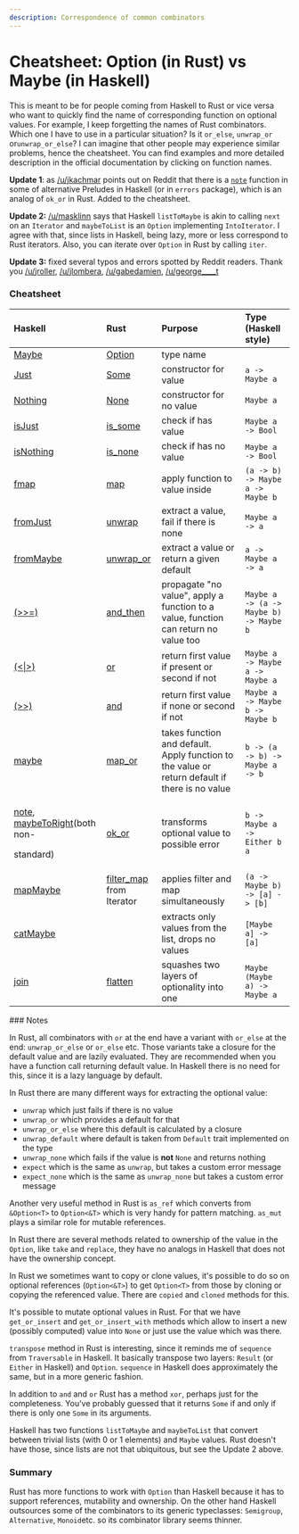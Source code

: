 ```yaml
---
description: Correspondence of common combinators
---
```


# Cheatsheet: Option \(in Rust\) vs Maybe \(in Haskell\)

This is meant to be for people coming from Haskell to Rust or vice versa who want to quickly find the name of corresponding function on optional values. For example, I keep forgetting the names of Rust combinators. Which one I have to use in a particular situation? Is it `or_else`, `unwrap_or` or`unwrap_or_else`? I can imagine that other people may experience similar problems, hence the cheatsheet. You can find examples and more detailed description in the official documentation by clicking on function names.

**Update 1**: as [/u/jkachmar](https://www.reddit.com/user/jkachmar) points out on Reddit that there is a [`note`](https://hackage.haskell.org/package/errors-2.3.0/docs/Control-Error-Util.html#v:note) function in some of alternative Preludes in Haskell \(or in `errors` package\), which is an analog of `ok_or` in Rust. Added to the cheatsheet.

**Update 2:** [/u/masklinn](https://www.reddit.com/user/masklinn) says that Haskell `listToMaybe` is akin to calling `next` on an `Iterator` and `maybeToList` is an `Option` implementing `IntoIterator`. I agree with that, since lists in Haskell, being lazy, more or less correspond to Rust iterators. Also, you can iterate over `Option` in Rust by calling `iter`.

**Update 3:** fixed several typos and errors spotted by Reddit readers. Thank you [/u/jroller](https://www.reddit.com/user/jroller/), [/u/jlombera](https://www.reddit.com/user/jlombera/), [/u/gabedamien](https://www.reddit.com/user/gabedamien/), [/u/george\_\_\_\_t](https://www.reddit.com/user/george_____t/)

### Cheatsheet

<table>
  <thead>
    <tr>
      <th style="text-align:left">Haskell</th>
      <th style="text-align:left">Rust</th>
      <th style="text-align:left">Purpose</th>
      <th style="text-align:left">Type (Haskell style)</th>
    </tr>
  </thead>
  <tbody>
    <tr>
      <td style="text-align:left"><a href="http://hackage.haskell.org/package/base-4.12.0.0/docs/Data-Maybe.html#t:Maybe">Maybe</a>
      </td>
      <td style="text-align:left"><a href="https://doc.rust-lang.org/std/option/enum.Option.html">Option</a>
      </td>
      <td style="text-align:left">type name</td>
      <td style="text-align:left"></td>
    </tr>
    <tr>
      <td style="text-align:left"><a href="http://hackage.haskell.org/package/base-4.12.0.0/docs/Data-Maybe.html#v:Just">Just</a>
      </td>
      <td style="text-align:left"><a href="https://doc.rust-lang.org/std/option/enum.Option.html#variant.Some">Some</a>
      </td>
      <td style="text-align:left">constructor for value</td>
      <td style="text-align:left"><code>a -&gt; Maybe a</code>
      </td>
    </tr>
    <tr>
      <td style="text-align:left"><a href="http://hackage.haskell.org/package/base-4.12.0.0/docs/Data-Maybe.html#v:Nothing">Nothing</a>
      </td>
      <td style="text-align:left"><a href="https://doc.rust-lang.org/std/option/enum.Option.html#variant.None">None</a>
      </td>
      <td style="text-align:left">constructor for no value</td>
      <td style="text-align:left"><code>Maybe a</code>
      </td>
    </tr>
    <tr>
      <td style="text-align:left"><a href="http://hackage.haskell.org/package/base-4.12.0.0/docs/Data-Maybe.html#v:isJust">isJust</a>
      </td>
      <td style="text-align:left"><a href="https://doc.rust-lang.org/std/option/enum.Option.html#method.is_some">is_some</a>
      </td>
      <td style="text-align:left">check if has value</td>
      <td style="text-align:left"><code>Maybe a -&gt; Bool</code>
      </td>
    </tr>
    <tr>
      <td style="text-align:left"><a href="http://hackage.haskell.org/package/base-4.12.0.0/docs/Data-Maybe.html#v:isNothing">isNothing</a>
      </td>
      <td style="text-align:left"><a href="https://doc.rust-lang.org/std/option/enum.Option.html#method.is_none">is_none</a>
      </td>
      <td style="text-align:left">check if has no value</td>
      <td style="text-align:left"><code>Maybe a -&gt; Bool</code>
      </td>
    </tr>
    <tr>
      <td style="text-align:left"><a href="https://hackage.haskell.org/package/base-4.12.0.0/docs/Data-Functor.html#v:fmap">fmap</a>
      </td>
      <td style="text-align:left"><a href="https://doc.rust-lang.org/std/option/enum.Option.html#method.map">map</a>
      </td>
      <td style="text-align:left">apply function to value inside</td>
      <td style="text-align:left"><code>(a -&gt; b) -&gt; Maybe a -&gt; Maybe b</code>
      </td>
    </tr>
    <tr>
      <td style="text-align:left"><a href="http://hackage.haskell.org/package/base-4.12.0.0/docs/Data-Maybe.html#v:fromJust">fromJust</a>
      </td>
      <td style="text-align:left"><a href="https://doc.rust-lang.org/std/option/enum.Option.html#method.unwrap">unwrap</a>
      </td>
      <td style="text-align:left">extract a value, fail if there is none</td>
      <td style="text-align:left"><code>Maybe a -&gt; a</code>
      </td>
    </tr>
    <tr>
      <td style="text-align:left"><a href="http://hackage.haskell.org/package/base-4.12.0.0/docs/Data-Maybe.html#v:fromMaybe">fromMaybe</a>
      </td>
      <td style="text-align:left"><a href="https://doc.rust-lang.org/std/option/enum.Option.html#method.unwrap_or">unwrap_or</a>
      </td>
      <td style="text-align:left">extract a value or return a given default</td>
      <td style="text-align:left"><code>a -&gt; Maybe a -&gt; a</code>
      </td>
    </tr>
    <tr>
      <td style="text-align:left"><a href="https://hackage.haskell.org/package/base-4.12.0.0/docs/Control-Monad.html#v:-62--62--61-">(&gt;&gt;=)</a>
      </td>
      <td style="text-align:left"><a href="https://doc.rust-lang.org/std/option/enum.Option.html#method.and_then">and_then</a>
      </td>
      <td style="text-align:left">propagate &quot;no value&quot;, apply a function to a value, function
        can return no value too</td>
      <td style="text-align:left"><code>Maybe a -&gt; (a -&gt; Maybe b) -&gt; Maybe b</code>
      </td>
    </tr>
    <tr>
      <td style="text-align:left"><a href="https://hackage.haskell.org/package/base-4.12.0.0/docs/Control-Applicative.html#v:-60--124--62-">(&lt;|&gt;)</a>
      </td>
      <td style="text-align:left"><a href="https://doc.rust-lang.org/std/option/enum.Option.html#method.or">or</a>
      </td>
      <td style="text-align:left">return first value if present or<b> </b>second if not</td>
      <td style="text-align:left"><code>Maybe a -&gt; Maybe a -&gt; Maybe a</code>
      </td>
    </tr>
    <tr>
      <td style="text-align:left"><a href="https://hackage.haskell.org/package/base-4.12.0.0/docs/Control-Monad.html#v:-62--62-">(&gt;&gt;)</a>
      </td>
      <td style="text-align:left"><a href="https://doc.rust-lang.org/std/option/enum.Option.html#method.and">and</a>
      </td>
      <td style="text-align:left">return first value if none or second if not</td>
      <td style="text-align:left"><code>Maybe a -&gt; Maybe b -&gt; Maybe b</code>
      </td>
    </tr>
    <tr>
      <td style="text-align:left"><a href="http://hackage.haskell.org/package/base-4.12.0.0/docs/Data-Maybe.html#v:maybe">maybe</a>
      </td>
      <td style="text-align:left"><a href="https://doc.rust-lang.org/std/option/enum.Option.html#method.map_or">map_or</a>
      </td>
      <td style="text-align:left">takes function and default. Apply function to the value or return default
        if there is no value</td>
      <td style="text-align:left"><code>b -&gt; (a -&gt; b) -&gt; Maybe a -&gt; b</code>
      </td>
    </tr>
    <tr>
      <td style="text-align:left">
        <p><a href="https://hackage.haskell.org/package/errors-2.3.0/docs/Control-Error-Util.html#v:note">note</a>,
          <a
          href="https://hackage.haskell.org/package/either-5.0.1.1/docs/Data-Either-Combinators.html#v:maybeToRight">maybeToRight</a>(both non-</p>
        <p>standard)</p>
      </td>
      <td style="text-align:left"><a href="https://doc.rust-lang.org/std/option/enum.Option.html#method.ok_or">ok_or</a>
      </td>
      <td style="text-align:left">transforms optional value to possible error</td>
      <td style="text-align:left"><code>b -&gt; Maybe a -&gt; Either b a</code>
      </td>
    </tr>
    <tr>
      <td style="text-align:left"><a href="http://hackage.haskell.org/package/base-4.12.0.0/docs/Data-Maybe.html#v:mapMaybe">mapMaybe</a>
      </td>
      <td style="text-align:left"><a href="https://doc.rust-lang.org/std/iter/trait.Iterator.html#method.filter_map">filter_map</a> from
        Iterator</td>
      <td style="text-align:left">applies filter and map simultaneously</td>
      <td style="text-align:left"><code>(a -&gt; Maybe b) -&gt; [a] -&gt; [b]</code>
      </td>
    </tr>
    <tr>
      <td style="text-align:left"><a href="http://hackage.haskell.org/package/base-4.12.0.0/docs/Data-Maybe.html#v:catMaybe">catMaybe</a>
      </td>
      <td style="text-align:left"></td>
      <td style="text-align:left">extracts only values from the list, drops no values</td>
      <td style="text-align:left"><code>[Maybe a] -&gt; [a]</code>
      </td>
    </tr>
    <tr>
      <td style="text-align:left"><a href="https://hackage.haskell.org/package/base-4.12.0.0/docs/Control-Monad.html#v:join">join</a>
      </td>
      <td style="text-align:left"><a href="https://doc.rust-lang.org/std/option/enum.Option.html#method.flatten">flatten</a>
      </td>
      <td style="text-align:left">squashes two layers of optionality into one</td>
      <td style="text-align:left"><code>Maybe (Maybe a) -&gt; Maybe a</code>
      </td>
    </tr>
  </tbody>
</table>### Notes

In Rust, all combinators with `or` at the end have a variant with `or_else` at the end: `unwrap_or_else` or `or_else` etc. Those variants take a closure for the default value and are lazily evaluated. They are recommended when you have a function call returning default value. In Haskell there is no need for this, since it is a lazy language by default.

In Rust there are many different ways for extracting the optional value:  

* `unwrap` which just fails if there is no value
* `unwrap_or` which provides a default for that
* `unwrap_or_else` where this default is calculated by a closure
* `unwrap_default` where default is taken from `Default` trait implemented on the type
* `unwrap_none` which fails if the value is **not** `None` and returns nothing
* `expect` which is the same as `unwrap`, but takes a custom error message
* `expect_none` which is the same as `unwrap_none` but takes a custom error message

Another very useful method in Rust is `as_ref` which converts from `&Option<T>` to `Option<&T>` which is very handy for pattern matching. `as_mut` plays a similar role for mutable references.

In Rust there are several methods related to ownership of the value in the `Option`, like `take` and `replace`, they have no analogs in Haskell that does not have the ownership concept.

In Rust we sometimes want to copy or clone values, it's possible to do so on optional references \(`Option<&T>`\) to get `Option<T>` from those by cloning or copying the referenced value. There are `copied` and `cloned` methods for this.

It's possible to mutate optional values in Rust. For that we have `get_or_insert` and `get_or_insert_with` methods which allow to insert a new \(possibly computed\) value into `None` or just use the value which was there.

`transpose` method in Rust is interesting, since it reminds me of `sequence` from `Traversable` in Haskell. It basically transpose two layers: `Result` \(or `Either` in Haskell\) and `Option`. `sequence` in Haskell does approximately the same, but in a more generic fashion.

In addition to `and` and `or` Rust has a method `xor`, perhaps just for the completeness. You've probably guessed that it returns `Some` if and only if there is only one `Some` in its arguments.

Haskell has two functions `listToMaybe` and `maybeToList` that convert between trivial lists \(with 0 or 1 elements\) and `Maybe` values. Rust doesn't have those, since lists are not that ubiquitous, but see the Update 2 above.

### Summary

Rust has more functions to work with `Option` than Haskell because it has to support references, mutability and ownership. On the other hand Haskell outsources some of the combinators to its generic typeclasses: `Semigroup`, `Alternative`, `Monoid`etc. so its combinator library seems thinner.

